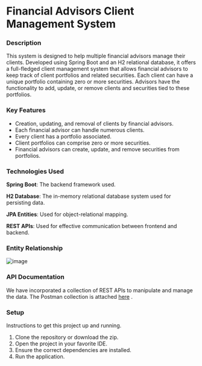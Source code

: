 #  Financial Advisors Client Management System

### Description
This system is designed to help multiple financial advisors manage their clients. Developed using Spring Boot and an H2 relational database, it offers a full-fledged client management system that allows financial advisors to keep track of client portfolios and related securities. Each client can have a unique portfolio containing zero or more securities. Advisors have the functionality to add, update, or remove clients and securities tied to these portfolios.
### Key Features
- Creation, updating, and removal of clients by financial advisors.
- Each financial advisor can handle numerous clients.
- Every client has a portfolio associated.
- Client portfolios can comprise zero or more securities.
- Financial advisors can create, update, and remove securities from portfolios.
### Technologies Used
<b>Spring Boot</b>: The backend framework used.

<b>H2 Database</b>: The in-memory relational database system used for persisting data.

<b>JPA Entities</b>: Used for object-relational mapping.

<b>REST APIs</b>: Used for effective communication between frontend and backend.

### Entity Relationship

![image](https://github.com/EmadHussien/Financial-advisor-Java-Springboot/assets/31719363/08109675-bf11-47ed-8b4b-c345d48b8403)

### API Documentation
We have incorporated a collection of REST APIs to manipulate and manage the data. The Postman collection is attached [here](https://github.com/EmadHussien/Financial-advisor-Java-Springboot/blob/main/Financial%20Advisors.postman_collection.json)
.
### Setup
Instructions to get this project up and running.
1. Clone the repository or download the zip.<placeholder>
2. Open the project in your favorite IDE.
3. Ensure the correct dependencies are installed.
4. Run the application.
